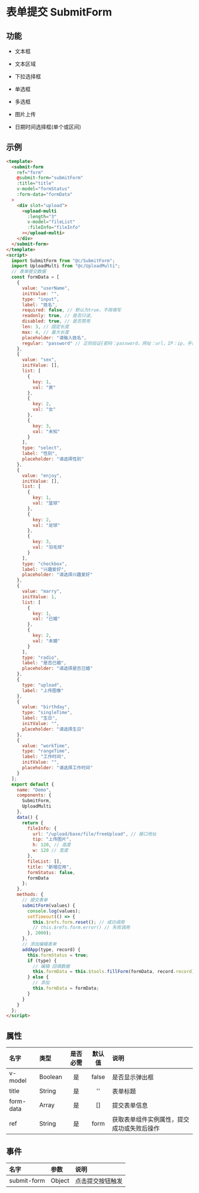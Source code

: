 # 表单提交 SubmitForm

## 功能

- 文本框

- 文本区域

- 下拉选择框

- 单选框

- 多选框

- 图片上传

- 日期时间选择框(单个或区间)

## 示例

```html
<template>
  <submit-form
    ref="form"
    @submit-form="submitForm"
    :title="title"
    v-model="formStatus"
    :form-data="formData"
  >
    <div slot="upload">
      <upload-multi
        :length="3"
        v-model="fileList"
        :fileInfo="fileInfo"
      ></upload-multi>
    </div>
  </submit-form>
</template>
<script>
  import SubmitForm from "@c/SubmitForm";
  import UploadMulti from "@c/UploadMulti";
  // 表单提交数据
  const formData = [
    {
      value: "userName",
      initValue: "",
      type: "input",
      label: "姓名",
      required: false, // 默认为true，不用填写
      readonly: true, // 是否只读,
      disabled: true, // 是否禁用
      len: 3, // 固定长度
      max: 4, // 最大长度
      placeholder: "请输入姓名",
      regular: "password" // 正则验证{密码：password，网址：url，IP：ip，手机号：phone，邮箱：email}
    },
    {
      value: "sex",
      initValue: [],
      list: [
        {
          key: 1,
          val: "男"
        },
        {
          key: 2,
          val: "女"
        },
        {
          key: 3,
          val: "未知"
        }
      ],
      type: "select",
      label: "性别",
      placeholder: "请选择性别"
    },
    {
      value: "enjoy",
      initValue: [],
      list: [
        {
          key: 1,
          val: "篮球"
        },
        {
          key: 2,
          val: "足球"
        },
        {
          key: 3,
          val: "羽毛球"
        }
      ],
      type: "checkbox",
      label: "兴趣爱好",
      placeholder: "请选择兴趣爱好"
    },
    {
      value: "marry",
      initValue: 1,
      list: [
        {
          key: 1,
          val: "已婚"
        },
        {
          key: 2,
          val: "未婚"
        }
      ],
      type: "radio",
      label: "是否已婚",
      placeholder: "请选择是否已婚"
    },
    {
      type: "upload",
      label: "上传图像"
    },
    {
      value: "birthday",
      type: "singleTime",
      label: "生日",
      initValue: "",
      placeholder: "请选择生日"
    },
    {
      value: "workTime",
      type: "rangeTime",
      label: "工作时间",
      initValue: "",
      placeholder: "请选择工作时间"
    }
  ];
  export default {
    name: "Demo",
    components: {
      SubmitForm,
      UploadMulti
    },
    data() {
      return {
        fileInfo: {
          url: "/upload/base/file/freeUpload", // 接口地址
          tip: "上传图片",
          h: 120, // 高度
          w: 120 // 宽度
        },
        fileList: [],
        title: "新增应用",
        formStatus: false,
        formData
      };
    },
    methods: {
      // 提交表单
      submitForm(values) {
        console.log(values);
        setTimeout(() => {
          this.$refs.form.reset(); // 成功调用
          // this.$refs.form.error() // 失败调用
        }, 2000);
      },
      // 添加编辑表单
      addApp(type, record) {
        this.formStatus = true;
        if (type) {
          // 编辑 回填数据
          this.formData = this.$tools.fillForm(formData, record.record);
        } else {
          // 添加
          this.formData = formData;
        }
      }
    }
  };
</script>
```

## 属性

| 名字      | 类型    | 是否必需 | 默认值 | 说明                                       |
| :-------- | :------ | :------: | :----: | :----------------------------------------- |
| v-model   | Boolean |    是    | false  | 是否显示弹出框                             |
| title     | String  |    是    |   ''   | 表单标题                                   |
| form-data | Array   |    是    |   []   | 提交表单信息                               |
| ref       | String  |    是    |  form  | 获取表单组件实例属性，提交成功或失败后操作 |

## 事件

| 名字        | 参数   | 说明             |
| :---------- | :----- | :--------------- |
| submit-form | Object | 点击提交按钮触发 |
